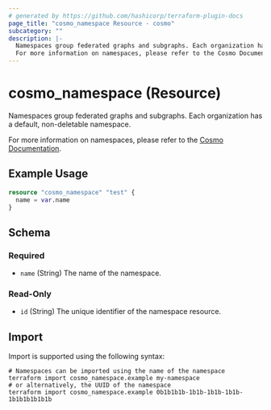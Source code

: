 ```yaml
---
# generated by https://github.com/hashicorp/terraform-plugin-docs
page_title: "cosmo_namespace Resource - cosmo"
subcategory: ""
description: |-
  Namespaces group federated graphs and subgraphs. Each organization has a default, non-deletable namespace.
  For more information on namespaces, please refer to the Cosmo Documentation https://cosmo-docs.wundergraph.com/cli/namespace.
---
```


# cosmo_namespace (Resource)

Namespaces group federated graphs and subgraphs. Each organization has a default, non-deletable namespace. 

For more information on namespaces, please refer to the [Cosmo Documentation](https://cosmo-docs.wundergraph.com/cli/namespace).

## Example Usage

```terraform
resource "cosmo_namespace" "test" {
  name = var.name
}
```

<!-- schema generated by tfplugindocs -->
## Schema

### Required

- `name` (String) The name of the namespace.

### Read-Only

- `id` (String) The unique identifier of the namespace resource.

## Import

Import is supported using the following syntax:

```shell
# Namespaces can be imported using the name of the namespace
terraform import cosmo_namespace.example my-namespace
# or alternatively, the UUID of the namespace
terraform import cosmo_namespace.example 0b1b1b1b-1b1b-1b1b-1b1b-1b1b1b1b1b1b
```
